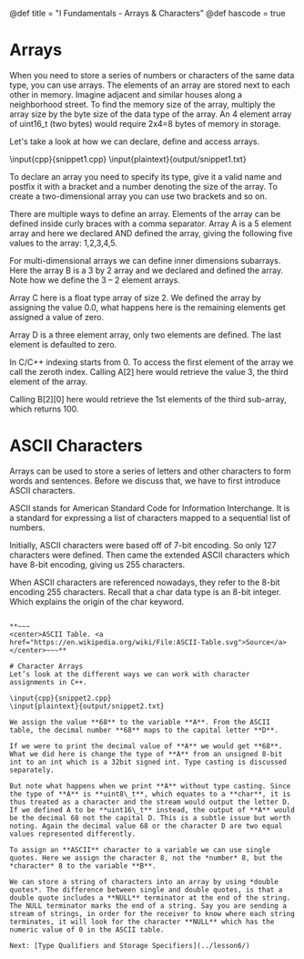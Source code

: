 @def title = "I Fundamentals - Arrays & Characters"
@def hascode = true

# Arrays
When you need to store a series of numbers or characters of the same data type, you can use arrays. The elements of an array are stored next to each other in memory. Imagine adjacent and similar houses along a neighborhood street. To find the memory size of the array, multiply the array size by the byte size of the data type of the array. An 4 element array of uint16_t (two bytes) would require 2x4=8 bytes of memory in storage. 

Let's take a look at how we can declare, define and access arrays.  

\input{cpp}{snippet1.cpp}
\input{plaintext}{output/snippet1.txt}

To declare an array you need to specify its type, give it a valid name and postfix it with a bracket and a number denoting the size of the array. To create a two-dimensional array you can use two brackets and so on.

There are multiple ways to define an array. Elements of the array can be defined inside curly braces with a comma separator. Array A is a 5 element array and here we declared AND defined the array, giving the following five values to the array: 1,2,3,4,5.

For multi-dimensional arrays we can define inner dimensions subarrays. Here the array B is a 3 by 2 array and we declared and defined the array. Note how we define the 3 – 2 element arrays. 

Array C here is a float type array of size 2. We defined the array by assigning the value 0.0, what happens here is the remaining elements get assigned a value of zero.   

Array D is a three element array, only two elements are defined. The last element is defaulted to zero. 

In C/C++ indexing starts from 0. To access the first element of the array we call the zeroth index. Calling A[2] here would retrieve the value 3, the third element of the array. 

Calling B[2][0] here would retrieve the 1st elements of the third sub-array, which returns 100. 

# ASCII Characters
Arrays can be used to store a series of letters and other characters to form words and sentences. Before we discuss that, we have to first introduce ASCII characters. 

ASCII stands for American Standard Code for Information Interchange. It is a standard for expressing a list of characters mapped to a sequential list of numbers. 

Initially, ASCII characters were based off of 7-bit encoding. So only 127 characters were defined. Then came the extended ASCII characters which have 8-bit encoding, giving us 255 characters. 

When ASCII characters are referenced nowadays, they refer to the 8-bit encoding 255 characters. Recall that a char data type is an 8-bit integer. Which explains the origin of the char keyword.

~~~<center><img src="/assets/part_i/media/ASCII-Table-wide.svg" style="max-width:786px"></center>~~~

**~~~
<center>ASCII Table. <a href="https://en.wikipedia.org/wiki/File:ASCII-Table.svg">Source</a></center>~~~**

# Character Arrays
Let’s look at the different ways we can work with character assignments in C++. 

\input{cpp}{snippet2.cpp}
\input{plaintext}{output/snippet2.txt}

We assign the value **68** to the variable **A**. From the ASCII table, the decimal number **68** maps to the capital letter **D**. 

If we were to print the decimal value of **A** we would get **68**. What we did here is change the type of **A** from an unsigned 8-bit int to an int which is a 32bit signed int. Type casting is discussed separately. 

But note what happens when we print **A** without type casting. Since the type of **A** is **uint8\_t**, which equates to a **char**, it is thus treated as a character and the stream would output the letter D. If we defined A to be **uint16\_t** instead, the output of **A** would be the decimal 68 not the capital D. This is a subtle issue but worth noting. Again the decimal value 68 or the character D are two equal values represented differently. 

To assign an **ASCII** character to a variable we can use single quotes. Here we assign the character 8, not the *number* 8, but the *character* 8 to the variable **B**. 

We can store a string of characters into an array by using *double quotes*. The difference between single and double quotes, is that a double quote includes a **NULL** terminator at the end of the string.  The NULL terminator marks the end of a string. Say you are sending a stream of strings, in order for the receiver to know where each string terminates, it will look for the character **NULL** which has the numeric value of 0 in the ASCII table.

Next: [Type Qualifiers and Storage Specifiers](../lesson6/)